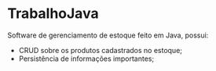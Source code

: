 # TrabalhoJava
Software de gerenciamento de estoque feito em Java, possui: 
- CRUD sobre os produtos cadastrados no estoque;
- Persistência de informações importantes;
